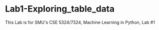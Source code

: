 # Lab1-Exploring_table_data
This Lab is for SMU's CSE 5324/7324, Machine Learning in Python, Lab #1
